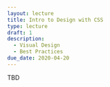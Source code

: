 ```yaml
---
layout: lecture
title: Intro to Design with CSS
type: lecture
draft: 1
description:
  - Visual Design
  - Best Practices
due_date: 2020-04-20
---
```


TBD